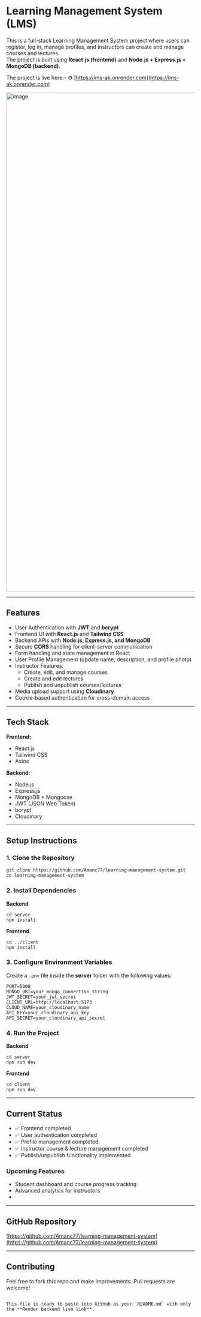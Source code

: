 # Learning Management System (LMS)

This is a full-stack Learning Management System project where users can register, log in, manage profiles, and instructors can create and manage courses and lectures.  
The project is built using **React.js (frontend)** and **Node.js + Express.js + MongoDB (backend)**.  

The project is live here:-  ⚙️ [https://lms-ak.onrender.com](https://lms-ak.onrender.com)  


<img width="3062" height="1330" alt="image" src="https://github.com/user-attachments/assets/05615e65-6289-4296-a055-8baa72eafa8a" />


---

## Features 

- User Authentication with **JWT** and **bcrypt**
- Frontend UI with **React.js** and **Tailwind CSS**
- Backend APIs with **Node.js, Express.js, and MongoDB**
- Secure **CORS** handling for client-server communication
- Form handling and state management in React
- User Profile Management (update name, description, and profile photo)
- Instructor Features:
  - Create, edit, and manage courses
  - Create and edit lectures
  - Publish and unpublish courses/lectures
- Media upload support using **Cloudinary**
- Cookie-based authentication for cross-domain access

---

## Tech Stack

**Frontend:**
- React.js  
- Tailwind CSS  
- Axios  

**Backend:**
- Node.js  
- Express.js  
- MongoDB + Mongoose  
- JWT (JSON Web Token)  
- bcrypt  
- Cloudinary  

---

## Setup Instructions

### 1. Clone the Repository
```
git clone https://github.com/Amanc77/learning-management-system.git
cd learning-management-system
```

### 2. Install Dependencies

**Backend**
```
cd server
npm install
```

**Frontend**
```
cd ../client
npm install
```

### 3. Configure Environment Variables  

Create a `.env` file inside the **server** folder with the following values:

```
PORT=5000
MONGO_URI=your_mongo_connection_string
JWT_SECRET=your_jwt_secret
CLIENT_URL=http://localhost:5173
CLOUD_NAME=your_cloudinary_name
API_KEY=your_cloudinary_api_key
API_SECRET=your_cloudinary_api_secret
```

### 4. Run the Project

**Backend**
```
cd server
npm run dev
```

**Frontend**
```
cd client
npm run dev
```

---

## Current Status
- ✅ Frontend completed  
- ✅ User authentication completed  
- ✅ Profile management completed  
- ✅ Instructor course & lecture management completed  
- ✅ Publish/unpublish functionality implemented  

### Upcoming Features
- Student dashboard and course progress tracking  
- Advanced analytics for instructors  
- 
---

## GitHub Repository
[https://github.com/Amanc77/learning-management-system](https://github.com/Amanc77/learning-management-system)

---

## Contributing
Feel free to fork this repo and make improvements. Pull requests are welcome!
```

This file is ready to paste into GitHub as your `README.md` with only the **Render backend live link**.
